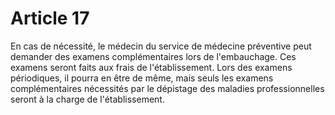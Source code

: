 # Article 17

En cas de nécessité, le médecin du service de médecine préventive peut demander des examens complémentaires lors de l'embauchage. Ces examens seront faits aux frais de l'établissement. Lors des examens périodiques, il pourra en être de même, mais seuls les examens complémentaires nécessités par le dépistage des maladies professionnelles seront à la charge de l'établissement.
